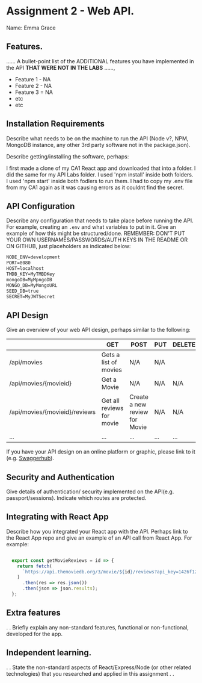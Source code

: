 # Assignment 2 - Web API.

Name: Emma Grace

## Features.

...... A bullet-point list of the ADDITIONAL features you have implemented in the API **THAT WERE NOT IN THE LABS** ......,
 
 + Feature 1 - NA
 + Feature 2 - NA
 + Feature 3 = NA
 + etc
 + etc

## Installation Requirements

Describe what needs to be on the machine to run the API (Node v?, NPM, MongoDB instance, any other 3rd party software not in the package.json). 

Describe getting/installing the software, perhaps:

I first made a clone of my CA1 React app and downloaded that into a folder. I did the same for my API Labs folder. 
I used 'npm install' inside both folders. 
I used 'npm start' inside both fodlers to run them. I had to copy my .env file from my CA1 again as it was causing errors as it couldnt find the secret. 




## API Configuration
Describe any configuration that needs to take place before running the API. For example, creating an ``.env`` and what variables to put in it. Give an example of how this might be structured/done.
REMEMBER: DON'T PUT YOUR OWN USERNAMES/PASSWORDS/AUTH KEYS IN THE README OR ON GITHUB, just placeholders as indicated below:

```bat
NODE_ENV=development
PORT=8080
HOST=localhost
TMDB_KEY=MyTMBDKey
mongoDB=MyMpngoDB
MONGO_DB=MyMongoURL
SEED_DB=true
SECRET=MyJWTSecret
```


## API Design
Give an overview of your web API design, perhaps similar to the following: 

|  |  GET | POST | PUT | DELETE
| -- | -- | -- | -- | -- 
| /api/movies |Gets a list of movies | N/A | N/A |
| /api/movies/{movieid} | Get a Movie | N/A | N/A | N/A
| /api/movies/{movieid}/reviews | Get all reviews for movie | Create a new review for Movie | N/A | N/A  
| ... | ... | ... | ... | ...

If you have your API design on an online platform or graphic, please link to it (e.g. [Swaggerhub](https://app.swaggerhub.com/)).


## Security and Authentication
Give details of authentication/ security implemented on the API(e.g. passport/sessions). Indicate which routes are protected.

## Integrating with React App

Describe how you integrated your React app with the API. Perhaps link to the React App repo and give an example of an API call from React App. For example: 

~~~Javascript

  export const getMovieReviews = id => {
    return fetch(
      `https://api.themoviedb.org/3/movie/${id}/reviews?api_key=1426f12d2f5a0a08718de4488213cec8`
    )
      .then(res => res.json())
      .then(json => json.results);
  };

~~~

## Extra features

. . Briefly explain any non-standard features, functional or non-functional, developed for the app.  

## Independent learning.

. . State the non-standard aspects of React/Express/Node (or other related technologies) that you researched and applied in this assignment . .  
